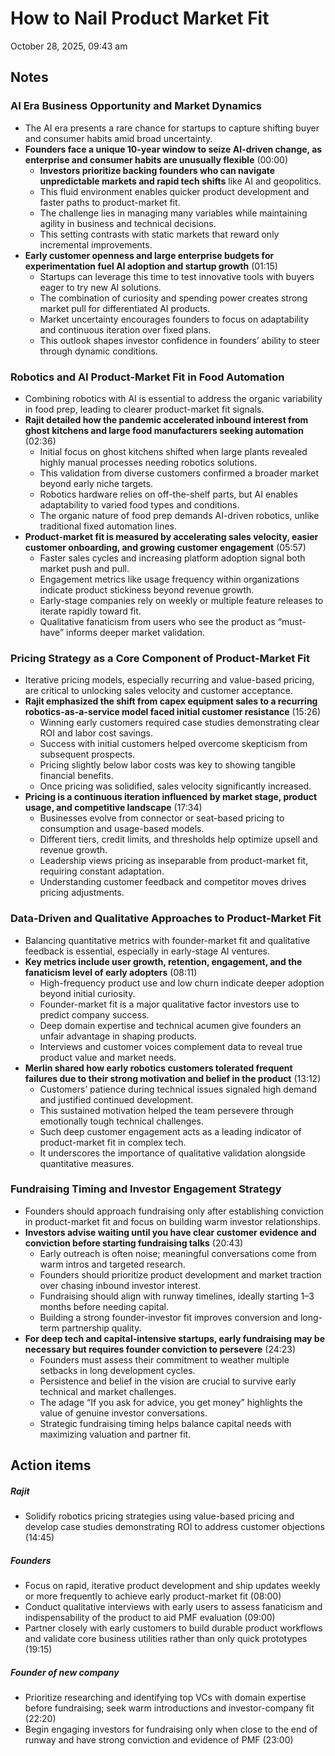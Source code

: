 # How to Nail Product Market Fit

October 28, 2025, 09:43 am

## Notes

### **AI Era Business Opportunity and Market Dynamics**
- The AI era presents a rare chance for startups to capture shifting buyer and consumer habits amid broad uncertainty.  
- **Founders face a unique 10-year window to seize AI-driven change, as enterprise and consumer habits are unusually flexible** (00:00)  
    - **Investors prioritize backing founders who can navigate unpredictable markets and rapid tech shifts** like AI and geopolitics.  
    - This fluid environment enables quicker product development and faster paths to product-market fit.  
    - The challenge lies in managing many variables while maintaining agility in business and technical decisions.  
    - This setting contrasts with static markets that reward only incremental improvements.  
- **Early customer openness and large enterprise budgets for experimentation fuel AI adoption and startup growth** (01:15)  
    - Startups can leverage this time to test innovative tools with buyers eager to try new AI solutions.  
    - The combination of curiosity and spending power creates strong market pull for differentiated AI products.  
    - Market uncertainty encourages founders to focus on adaptability and continuous iteration over fixed plans.  
    - This outlook shapes investor confidence in founders’ ability to steer through dynamic conditions.  
### **Robotics and AI Product-Market Fit in Food Automation**
- Combining robotics with AI is essential to address the organic variability in food prep, leading to clearer product-market fit signals.  
- **Rajit detailed how the pandemic accelerated inbound interest from ghost kitchens and large food manufacturers seeking automation** (02:36)  
    - Initial focus on ghost kitchens shifted when large plants revealed highly manual processes needing robotics solutions.  
    - This validation from diverse customers confirmed a broader market beyond early niche targets.  
    - Robotics hardware relies on off-the-shelf parts, but AI enables adaptability to varied food types and conditions.  
    - The organic nature of food prep demands AI-driven robotics, unlike traditional fixed automation lines.  
- **Product-market fit is measured by accelerating sales velocity, easier customer onboarding, and growing customer engagement** (05:57)  
    - Faster sales cycles and increasing platform adoption signal both market push and pull.  
    - Engagement metrics like usage frequency within organizations indicate product stickiness beyond revenue growth.  
    - Early-stage companies rely on weekly or multiple feature releases to iterate rapidly toward fit.  
    - Qualitative fanaticism from users who see the product as “must-have” informs deeper market validation.  
### **Pricing Strategy as a Core Component of Product-Market Fit**
- Iterative pricing models, especially recurring and value-based pricing, are critical to unlocking sales velocity and customer acceptance.  
- **Rajit emphasized the shift from capex equipment sales to a recurring robotics-as-a-service model faced initial customer resistance** (15:26)  
    - Winning early customers required case studies demonstrating clear ROI and labor cost savings.  
    - Success with initial customers helped overcome skepticism from subsequent prospects.  
    - Pricing slightly below labor costs was key to showing tangible financial benefits.  
    - Once pricing was solidified, sales velocity significantly increased.  
- **Pricing is a continuous iteration influenced by market stage, product usage, and competitive landscape** (17:34)  
    - Businesses evolve from connector or seat-based pricing to consumption and usage-based models.  
    - Different tiers, credit limits, and thresholds help optimize upsell and revenue growth.  
    - Leadership views pricing as inseparable from product-market fit, requiring constant adaptation.  
    - Understanding customer feedback and competitor moves drives pricing adjustments.  
### **Data-Driven and Qualitative Approaches to Product-Market Fit**
- Balancing quantitative metrics with founder-market fit and qualitative feedback is essential, especially in early-stage AI ventures.  
- **Key metrics include user growth, retention, engagement, and the fanaticism level of early adopters** (08:11)  
    - High-frequency product use and low churn indicate deeper adoption beyond initial curiosity.  
    - Founder-market fit is a major qualitative factor investors use to predict company success.  
    - Deep domain expertise and technical acumen give founders an unfair advantage in shaping products.  
    - Interviews and customer voices complement data to reveal true product value and market needs.  
- **Merlin shared how early robotics customers tolerated frequent failures due to their strong motivation and belief in the product** (13:12)  
    - Customers’ patience during technical issues signaled high demand and justified continued development.  
    - This sustained motivation helped the team persevere through emotionally tough technical challenges.  
    - Such deep customer engagement acts as a leading indicator of product-market fit in complex tech.  
    - It underscores the importance of qualitative validation alongside quantitative measures.  
### **Fundraising Timing and Investor Engagement Strategy**
- Founders should approach fundraising only after establishing conviction in product-market fit and focus on building warm investor relationships.  
- **Investors advise waiting until you have clear customer evidence and conviction before starting fundraising talks** (20:43)  
    - Early outreach is often noise; meaningful conversations come from warm intros and targeted research.  
    - Founders should prioritize product development and market traction over chasing inbound investor interest.  
    - Fundraising should align with runway timelines, ideally starting 1–3 months before needing capital.  
    - Building a strong founder-investor fit improves conversion and long-term partnership quality.  
- **For deep tech and capital-intensive startups, early fundraising may be necessary but requires founder conviction to persevere** (24:23)  
    - Founders must assess their commitment to weather multiple setbacks in long development cycles.  
    - Persistence and belief in the vision are crucial to survive early technical and market challenges.  
    - The adage “If you ask for advice, you get money” highlights the value of genuine investor conversations.  
    - Strategic fundraising timing helps balance capital needs with maximizing valuation and partner fit.

## Action items

##### **Rajit**
- Solidify robotics pricing strategies using value-based pricing and develop case studies demonstrating ROI to address customer objections (14:45)
##### **Founders**
- Focus on rapid, iterative product development and ship updates weekly or more frequently to achieve early product-market fit (08:00)
- Conduct qualitative interviews with early users to assess fanaticism and indispensability of the product to aid PMF evaluation (09:00)
- Partner closely with early customers to build durable product workflows and validate core business utilities rather than only quick prototypes (19:15)
##### **Founder of new company**
- Prioritize researching and identifying top VCs with domain expertise before fundraising; seek warm introductions and investor-company fit (22:20)
- Begin engaging investors for fundraising only when close to the end of runway and have strong conviction and evidence of PMF (23:00)

